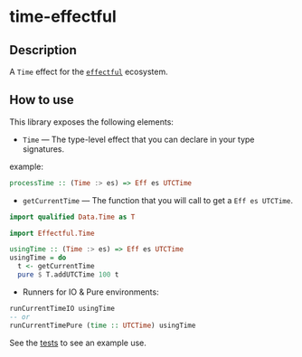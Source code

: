 # time-effectful 

## Description

A `Time` effect for the [`effectful`][effectful] ecosystem.

## How to use

This library exposes the following elements:

* `Time` — The type-level effect that you can declare in your type signatures.

example: 
```haskell
processTime :: (Time :> es) => Eff es UTCTime
```

* `getCurrentTime` — The function that you will call to get a `Eff es UTCTime`.

```haskell
import qualified Data.Time as T

import Effectful.Time 

usingTime :: (Time :> es) => Eff es UTCTime
usingTime = do
  t <- getCurrentTime
  pure $ T.addUTCTime 100 t
```

* Runners for IO & Pure environments:

```Haskell
runCurrentTimeIO usingTime
-- or
runCurrentTimePure (time :: UTCTime) usingTime
```

See the [tests][tests] to see an example use.

[effectful]: https://github.com/haskell-effectful/effectful
[tests]: https://github.com/Kleidukos/effectful-contrib/blob/main/time-effectful/test/Main.hs
